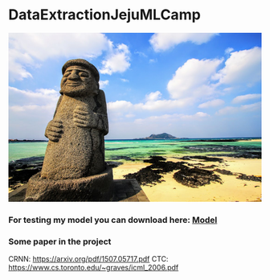 # DataExtractionJejuMLCamp

![alt text](https://github.com/moto8xpk/DataExtractionJejuMLCamp/blob/master/photo/jeju.png)


### For testing my model you can download here: [Model](https://drive.google.com/open?id=1S5OC-lns_KmJ0m_7JFem08JKV0VxgoSb)

### Some paper in the project 
CRNN: https://arxiv.org/pdf/1507.05717.pdf
CTC: https://www.cs.toronto.edu/~graves/icml_2006.pdf

